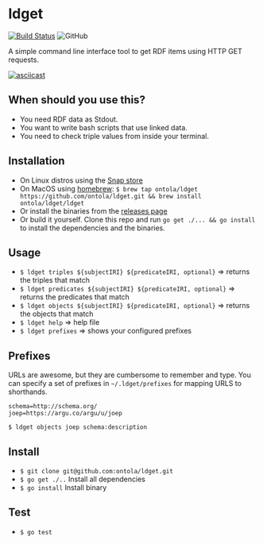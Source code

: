 # ldget
[![Build Status](https://travis-ci.org/ontola/active_response.svg?branch=master)](https://travis-ci.org/ontola/active_response) ![GitHub](https://img.shields.io/github/license/ontola/ldget.svg)

A simple command line interface tool to get RDF items using HTTP GET requests.

[![asciicast](https://asciinema.org/a/BOc4JjKkTbMOwA2IvnJ7V3uhp.svg)](https://asciinema.org/a/BOc4JjKkTbMOwA2IvnJ7V3uhp)

## When should you use this?

- You need RDF data as Stdout.
- You want to write bash scripts that use linked data.
- You need to check triple values from inside your terminal.

## Installation

- On Linux distros using the [Snap store](https://snapcraft.io/ldget/)
- On MacOS using [homebrew](https://brew.sh/): `$ brew tap ontola/ldget https://github.com/ontola/ldget.git && brew install ontola/ldget/ldget`
- Or install the binaries from the [releases page](https://github.com/ontola/ldget/releases)
- Or build it yourself. Clone this repo and run `go get ./... && go install` to install the dependencies and the binaries.

## Usage

- `$ ldget triples ${subjectIRI} ${predicateIRI, optional}` => returns the triples that match
- `$ ldget predicates ${subjectIRI} ${predicateIRI, optional}` => returns the predicates that match
- `$ ldget objects ${subjectIRI} ${predicateIRI, optional}` => returns the objects that match
- `$ ldget help` => help file
- `$ ldget prefixes` => shows your configured prefixes

## Prefixes

URLs are awesome, but they are cumbersome to remember and type.
You can specify a set of prefixes in `~/.ldget/prefixes` for mapping URLS to shorthands.

```
schema=http://schema.org/
joep=https://argu.co/argu/u/joep
```

`$ ldget objects joep schema:description`

## Install

- `$ git clone git@github.com:ontola/ldget.git`
- `$ go get ./..` Install all dependencies
- `$ go install` Install binary

## Test

- `$ go test`
